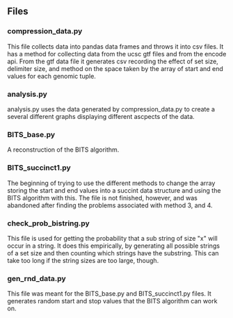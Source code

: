## Files

### compression_data.py

This file collects data into pandas data frames and throws it into csv files. It has a method for collecting data from the ucsc gtf files and from the encode api. From the gtf data file it generates csv recording the effect of set size, delimiter size, and method on the space taken by the array of start and end values for each genomic tuple.

### analysis.py

analysis.py uses the data generated by compression_data.py to create a several different graphs displaying different ascpects of the data.

### BITS_base.py

A reconstruction of the BITS algorithm.

### BITS_succinct1.py

The beginning of trying to use the different methods to change the array storing the start and end values into a succint data structure and using the BITS algorithm with this. The file is not finished, however, and was abandoned after finding the problems associated with method 3, and 4.

### check_prob_bistring.py

This file is used for getting the probability that a sub string of size "x" will occur in a string. It does this empirically, by generating all possible strings of a set size and then counting which strings have the substring. This can take too long if the string sizes are too large, though.

### gen_rnd_data.py

This file was meant for the BITS_base.py and BITS_succinct1.py files. It generates random start and stop values that the BITS algorithm can work on.